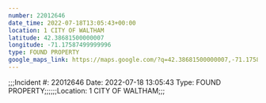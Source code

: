 ```yaml
---
number: 22012646
date_time: 2022-07-18T13:05:43+00:00
location: 1 CITY OF WALTHAM
latitude: 42.38681500000007
longitude: -71.17587499999996
type: FOUND PROPERTY
google_maps_link: https://maps.google.com/?q=42.38681500000007,-71.17587499999996
---
```


;;;Incident #: 22012646  Date: 2022-07-18 13:05:43   Type: FOUND PROPERTY;;;;;;Location: 1 CITY OF WALTHAM;;;
